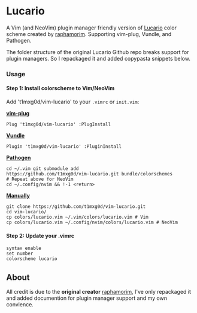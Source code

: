 # Lucario

A Vim (and NeoVim) plugin manager friendly version of
[Lucario](https://github.com/raphamorim/lucario) color scheme created by
[raphamorim](https://github.com/raphamorim). Supporting vim-plug,
Vundle, and Pathogen.

The folder structure of the original Lucario Github repo breaks support
for plugin managers. So I repackaged it and added copypasta snippets
below.

### Usage

#### Step 1: Install colorscheme to Vim/NeoVim

Add 't1mxg0d/vim-lucario' to your `.vimrc` or `init.vim`:

**[vim-plug](https://github.com/junegunn/vim-plu://github.com/junegunn/vim-plug)**

    Plug 't1mxg0d/vim-lucario' :PlugInstall

**[Vundle](https://github.com/VundleVim/Vundle.vim)**

    Plugin 't1mxg0d/vim-lucario' :PluginInstall

**[Pathogen](https://github.com/tpope/vim-pathogen)**

    cd ~/.vim git submodule add
    https://github.com/t1mxg0d/vim-lucario.git bundle/colorschemes
    # Repeat above for NeoVim
    cd ~/.config/nvim && !-1 <return>

**[Manually](http://vignette1.wikia.nocookie.net/uncyclopedia/images/5/5c/Old_computer.jpg/revision/latest?cb=20120915052526)**

    git clone https://github.com/t1mxg0d/vim-lucario.git
    cd vim-lucario/
    cp colors/lucario.vim ~/.vim/colors/lucario.vim # Vim
    cp colors/lucario.vim ~/.config/nvim/colors/lucario.vim # NeoVim

#### Step 2: Update your .vimrc

    syntax enable
    set number
    colorscheme lucario

## About

All credit is due to the **original creator**
[raphamorim](https://github.com/raphamorim), I've only repackaged it and
added documention for plugin manager support and my own convience.
